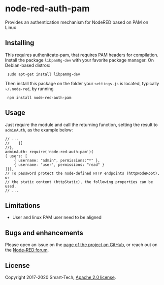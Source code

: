 # node-red-auth-pam

Provides an authentication mechanism for NodeRED based on PAM on Linux


## Installing

This requires authenitcate-pam, that requires PAM headers for compilation. Install the package `libpam0g-dev` with your favorite package manager. On Debian-based distros:

     sudo apt-get install libpam0g-dev

Then install this package on the folder your `settings.js` is located, typically `~/.node-red`, by running

     npm install node-red-auth-pam


## Usage

Just require the module and call the returning function, setting the result to `adminAuth`, as the example below:

    // ...
    //    }]
    //},
    adminAuth: require('node-red-auth-pam')(
	{ users: [
		{ username: "admin", permissions:"*" },
		{ username: "user", permissions: "read" }
	]}),
    // To password protect the node-defined HTTP endpoints (httpNodeRoot), or
    // the static content (httpStatic), the following properties can be used.
    // ...


## Limitations

 - User and linux PAM user need to be aligned


## Bugs and enhancements

Please open an issue on the [page of the project on GitHub](https://github.com/netsmarttech/node-red-auth-pam), or reach out on the [Node-RED forum](https://discourse.nodered.org/).


## License

Copyright 2017-2020 Smart-Tech, [Apache 2.0 license](LICENSE).
